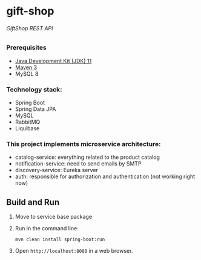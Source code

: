 # gift-shop
###### GiftShop REST API

### Prerequisites
* [Java Development Kit (JDK) 11](https://www.oracle.com/java/technologies/downloads/#java11)
* [Maven 3](https://maven.apache.org/download.cgi)
* MySQL 8

### Technology stack:
* Spring Boot
* Spring Data JPA
* MySQL
* RabbitMQ
* Liquibase


### This project implements microservice architecture:

* catalog-service: everything related to the product catalog
* notification-service: need to send emails by SMTP
* discovery-service: Eureka server
* auth: responsible for authorization and authentication (not working right now)

Build and Run
-------------

1. Move to service base package

2. Run in the command line:
    ```
    mvn clean install spring-boot:run
    ```

3. Open `http://localhost:8080` in a web browser.
